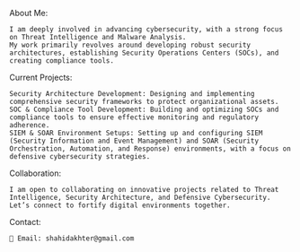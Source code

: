 About Me:

    I am deeply involved in advancing cybersecurity, with a strong focus on Threat Intelligence and Malware Analysis.
    My work primarily revolves around developing robust security architectures, establishing Security Operations Centers (SOCs), and creating compliance tools.

Current Projects:

    Security Architecture Development: Designing and implementing comprehensive security frameworks to protect organizational assets.
    SOC & Compliance Tool Development: Building and optimizing SOCs and compliance tools to ensure effective monitoring and regulatory adherence.
    SIEM & SOAR Environment Setups: Setting up and configuring SIEM (Security Information and Event Management) and SOAR (Security Orchestration, Automation, and Response) environments, with a focus on defensive cybersecurity strategies.

Collaboration:

    I am open to collaborating on innovative projects related to Threat Intelligence, Security Architecture, and Defensive Cybersecurity. Let’s connect to fortify digital environments together.

Contact:

    📧 Email: shahidakhter@gmail.com
